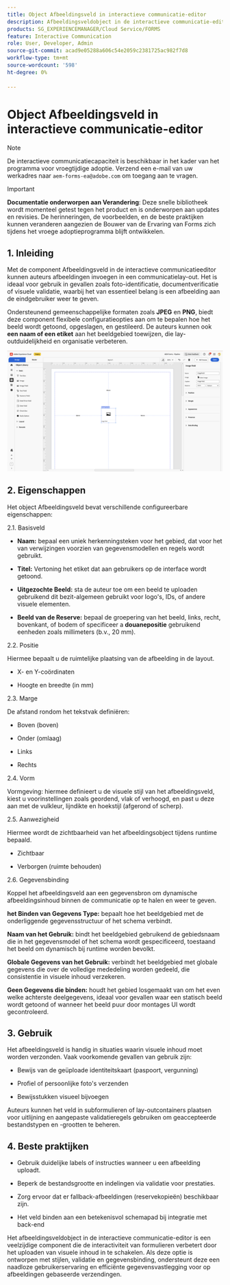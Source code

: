 ```yaml
---
title: Object Afbeeldingsveld in interactieve communicatie-editor
description: Afbeeldingsveldobject in de interactieve communicatie-editor in AEM Forms waarmee auteurs afbeeldingen kunnen invoegen in een communicatielay-out.
products: SG_EXPERIENCEMANAGER/Cloud Service/FORMS
feature: Interactive Communication
role: User, Developer, Admin
source-git-commit: acad9e05288a606c54e2059c2381725ac982f7d8
workflow-type: tm+mt
source-wordcount: '598'
ht-degree: 0%

---
```



# Object Afbeeldingsveld in interactieve communicatie-editor

>[!NOTE]
>
> De interactieve communicatiecapaciteit is beschikbaar in het kader van het programma voor vroegtijdige adoptie. Verzend een e-mail van uw werkadres naar `aem-forms-ea@adobe.com` om toegang aan te vragen.

>[!IMPORTANT]
>
> **Documentatie onderworpen aan Verandering**: Deze snelle bibliotheek wordt momenteel getest tegen het product en is onderworpen aan updates en revisies. De herinneringen, de voorbeelden, en de beste praktijken kunnen veranderen aangezien de Bouwer van de Ervaring van Forms zich tijdens het vroege adoptieprogramma blijft ontwikkelen.

## &#x200B;1. Inleiding

Met de component Afbeeldingsveld in de interactieve communicatieeditor kunnen auteurs afbeeldingen invoegen in een communicatielay-out. Het is ideaal voor gebruik in gevallen zoals foto-identificatie, documentverificatie of visuele validatie, waarbij het van essentieel belang is een afbeelding aan de eindgebruiker weer te geven.

Ondersteunend gemeenschappelijke formaten zoals **JPEG** en **PNG**, biedt deze component flexibele configuratieopties aan om te bepalen hoe het beeld wordt getoond, opgeslagen, en gestileerd. De auteurs kunnen ook **een naam of een etiket** aan het beeldgebied toewijzen, die lay-outduidelijkheid en organisatie verbeteren.

![ vind IC Docu ](/help/forms/interactive-communication/assets/imagefield.png)

## &#x200B;2. Eigenschappen

Het object Afbeeldingsveld bevat verschillende configureerbare eigenschappen:

2.1. Basisveld

- **Naam:** bepaal een uniek herkenningsteken voor het gebied, dat voor het van verwijzingen voorzien van gegevensmodellen en regels wordt gebruikt.

- **Titel:** Vertoning het etiket dat aan gebruikers op de interface wordt getoond.

- **Uitgezochte Beeld:** sta de auteur toe om een beeld te uploaden gebruikend dit bezit-algemeen gebruikt voor logo&#39;s, IDs, of andere visuele elementen.

- **Beeld van de Reserve:** bepaal de groepering van het beeld, links, recht, bovenkant, of bodem of specificeer a **douanepositie** gebruikend eenheden zoals millimeters (b.v., 20 mm).

2.2. Positie

Hiermee bepaalt u de ruimtelijke plaatsing van de afbeelding in de layout.

- X- en Y-coördinaten

- Hoogte en breedte (in mm)

2.3. Marge

De afstand rondom het tekstvak definiëren:

- Boven (boven)

- Onder (omlaag)

- Links

- Rechts

2.4. Vorm

Vormgeving: hiermee definieert u de visuele stijl van het afbeeldingsveld, kiest u voorinstellingen zoals geordend, vlak of verhoogd, en past u deze aan met de vulkleur, lijndikte en hoekstijl (afgerond of scherp).

2.5. Aanwezigheid

Hiermee wordt de zichtbaarheid van het afbeeldingsobject tijdens runtime bepaald.

- Zichtbaar

- Verborgen (ruimte behouden)

2.6. Gegevensbinding

Koppel het afbeeldingsveld aan een gegevensbron om dynamische afbeeldingsinhoud binnen de communicatie op te halen en weer te geven.

**het Binden van Gegevens Type:** bepaalt hoe het beeldgebied met de onderliggende gegevensstructuur of het schema verbindt.

**Naam van het Gebruik:** bindt het beeldgebied gebruikend de gebiedsnaam die in het gegevensmodel of het schema wordt gespecificeerd, toestaand het beeld om dynamisch bij runtime worden bevolkt.

**Globale Gegevens van het Gebruik:** verbindt het beeldgebied met globale gegevens die over de volledige mededeling worden gedeeld, die consistentie in visuele inhoud verzekeren.

**Geen Gegevens die binden:** houdt het gebied losgemaakt van om het even welke achterste deelgegevens, ideaal voor gevallen waar een statisch beeld wordt getoond of wanneer het beeld puur door montages UI wordt gecontroleerd.

## &#x200B;3. Gebruik

Het afbeeldingsveld is handig in situaties waarin visuele inhoud moet worden verzonden. Vaak voorkomende gevallen van gebruik zijn:

- Bewijs van de geüploade identiteitskaart (paspoort, vergunning)

- Profiel of persoonlijke foto&#39;s verzenden

- Bewijsstukken visueel bijvoegen

Auteurs kunnen het veld in subformulieren of lay-outcontainers plaatsen voor uitlijning en aangepaste validatieregels gebruiken om geaccepteerde bestandstypen en -grootten te beheren.

## &#x200B;4. Beste praktijken

- Gebruik duidelijke labels of instructies wanneer u een afbeelding uploadt.

- Beperk de bestandsgrootte en indelingen via validatie voor prestaties.

- Zorg ervoor dat er fallback-afbeeldingen (reservekopieën) beschikbaar zijn.

- Het veld binden aan een betekenisvol schemapad bij integratie met back-end

Het afbeeldingsveldobject in de interactieve communicatie-editor is een veelzijdige component die de interactiviteit van formulieren verbetert door het uploaden van visuele inhoud in te schakelen. Als deze optie is ontworpen met stijlen, validatie en gegevensbinding, ondersteunt deze een naadloze gebruikerservaring en efficiënte gegevensvastlegging voor op afbeeldingen gebaseerde verzendingen.




